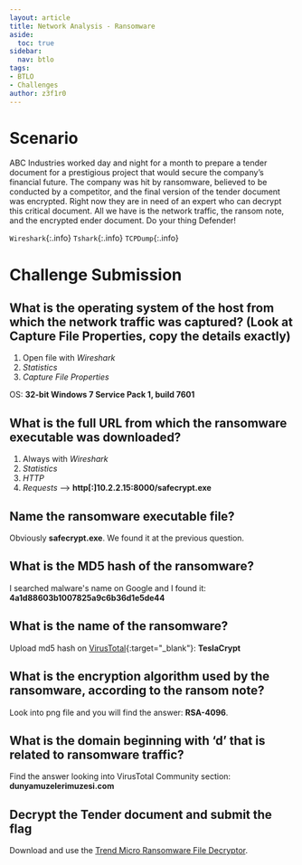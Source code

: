 ```yaml
---
layout: article
title: Network Analysis - Ransomware
aside:
  toc: true
sidebar:
  nav: btlo
tags:
- BTLO
- Challenges
author: z3f1r0
---
```


# Scenario
ABC Industries worked day and night for a month to prepare a tender document for a prestigious project that would secure the company’s financial future. The company was hit by ransomware, believed to be conducted by a competitor, and the final version of the tender document was encrypted. Right now they are in need of an expert who can decrypt this critical document. All we have is the network traffic, the ransom note, and the encrypted ender document. Do your thing Defender!​

`Wireshark`{:.info} `Tshark`{:.info} `TCPDump`{:.info}

# Challenge Submission

## What is the operating system of the host from which the network traffic was captured? (Look at Capture File Properties, copy the details exactly)

1. Open file with *Wireshark*
2. *Statistics*
3. *Capture File Properties*

OS: **32-bit Windows 7 Service Pack 1, build 7601**

## What is the full URL from which the ransomware executable was downloaded?

1. Always with *Wireshark*
2. *Statistics*
3. *HTTP*
4. *Requests*
--> **http[:]10.2.2.15:8000/safecrypt.exe**

## Name the ransomware executable file?

Obviously **safecrypt.exe**. We found it at the previous question.

## What is the MD5 hash of the ransomware?

I searched malware's name on Google and I found it:
**4a1d88603b1007825a9c6b36d1e5de44**

## What is the name of the ransomware?

Upload md5 hash on [VirusTotal](https://www.virustotal.com/){:target="_blank"}:  **TeslaCrypt**

## What is the encryption algorithm used by the ransomware, according to the ransom note?

Look into png file and you will find the answer: **RSA-4096**.

## What is the domain beginning with ‘d’ that is related to ransomware traffic?

Find the answer looking into VirusTotal Community section: **dunyamuzelerimuzesi.com**

## Decrypt the Tender document and submit the flag

Download and use the [Trend Micro Ransomware File Decryptor](https://success.trendmicro.com/dcx/s/solution/1114221-downloading-and-using-the-trend-micro-ransomware-file-decryptor?language=en_US). 

